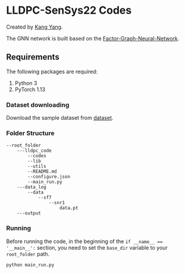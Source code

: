 # LLDPC-SenSys22 Codes

Created by [Kang Yang](https://www.kangyangg.com).

The GNN network is built based on the [Factor-Graph-Neural-Network](https://github.com/zzhang1987/Factor-Graph-Neural-Network).

## Requirements
The following packages are required: 

1. Python 3 
2. PyTorch 1.13

### Dataset downloading

Download the sample dataset from [dataset](https://www.kangyangg.com/data/lldpc_sensys22.pt).

### Folder Structure
```shell
--root_folder
    ---lldpc_code
        --codes
        --lib
        --utils
        --README.md
        --configure.json
        --main_run.py
    ---data_log
        --data
            --sf7
                --snr1
                    data.pt
    ---output
```

### Running

Before running the code, in the beginning of the `if __name__ == '__main__':` section, you need to set the `base_dir` variable to your `root_folder` path.

```shell
python main_run.py
```


